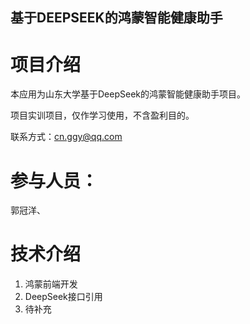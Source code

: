 ## 基于DEEPSEEK的鸿蒙智能健康助手

# 项目介绍

本应用为山东大学基于DeepSeek的鸿蒙智能健康助手项目。

项目实训项目，仅作学习使用，不含盈利目的。

联系方式：cn.ggy@qq.com

# 参与人员：

郭冠洋、

# 技术介绍

1. 鸿蒙前端开发
2. DeepSeek接口引用
3. 待补充
